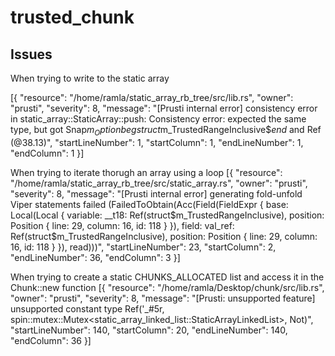 # trusted_chunk

## Issues
When trying to write to the static array

[{
	"resource": "/home/ramla/static_array_rb_tree/src/lib.rs",
	"owner": "prusti",
	"severity": 8,
	"message": "[Prusti internal error] consistency error in static_array::StaticArray::push: Consistency error: expected the same type, but got Snap$m_Option$_beg_$struct$m_TrustedRangeInclusive$_end_ and Ref (@38.13)",
	"startLineNumber": 1,
	"startColumn": 1,
	"endLineNumber": 1,
	"endColumn": 1
}]


When trying to iterate thorugh an array using a loop
[{
	"resource": "/home/ramla/static_array_rb_tree/src/static_array.rs",
	"owner": "prusti",
	"severity": 8,
	"message": "[Prusti internal error] generating fold-unfold Viper statements failed (FailedToObtain(Acc(Field(FieldExpr { base: Local(Local { variable: __t18: Ref(struct$m_TrustedRangeInclusive), position: Position { line: 29, column: 16, id: 118 } }), field: val_ref: Ref(struct$m_TrustedRangeInclusive), position: Position { line: 29, column: 16, id: 118 } }), read)))",
	"startLineNumber": 23,
	"startColumn": 2,
	"endLineNumber": 36,
	"endColumn": 3
}]

When trying to create a static CHUNKS_ALLOCATED list and access it in the Chunk::new function
[{
	"resource": "/home/ramla/Desktop/chunk/src/lib.rs",
	"owner": "prusti",
	"severity": 8,
	"message": "[Prusti: unsupported feature] unsupported constant type Ref('_#5r, spin::mutex::Mutex<static_array_linked_list::StaticArrayLinkedList>, Not)",
	"startLineNumber": 140,
	"startColumn": 20,
	"endLineNumber": 140,
	"endColumn": 36
}]
